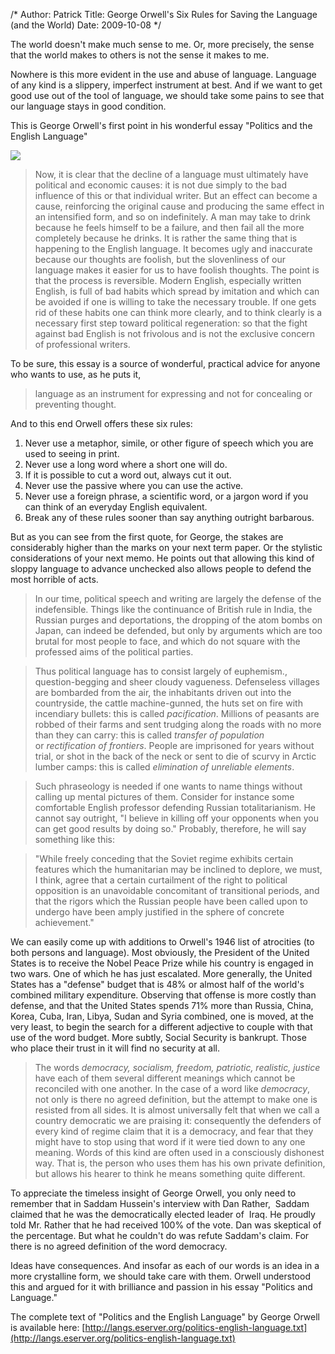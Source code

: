 /*
Author: Patrick
Title: George Orwell's Six Rules for Saving the Language (and the World)
Date: 2009-10-08
*/


The world doesn't make much sense to me. Or, more precisely, the sense that the world makes to others is not the sense it makes to me.

Nowhere is this more evident in the use and abuse of language. Language of any kind is a slippery, imperfect instrument at best. And if we want to get good use out of the tool of language, we should take some pains to see that our language stays in good condition.

This is George Orwell's first point in his wonderful essay "Politics and the English Language"

<div class="aside right"> <img src="http://upload.wikimedia.org/wikipedia/commons/thumb/7/7e/George_Orwell_press_photo.jpg/220px-George_Orwell_press_photo.jpg"></div>

> Now, it is clear that the decline of a language must ultimately have political and economic causes: it is not due simply to the bad influence of this or that individual writer. But an effect can become a cause, reinforcing the original cause and producing the same effect in an intensified form, and so on indefinitely. A man may take to drink because he feels himself to be a failure, and then fail all the more completely because he drinks. It is rather the same thing that is happening to the English language. It becomes ugly and inaccurate because our thoughts are foolish, but the slovenliness of our language makes it easier for us to have foolish thoughts. The point is that the process is reversible. Modern English, especially written English, is full of bad habits which spread by imitation and which can be avoided if one is willing to take the necessary trouble. If one gets rid of these habits one can think more clearly, and to think clearly is a necessary first step toward political regeneration: so that the fight against bad English is not frivolous and is not the exclusive concern of professional writers.


To be sure, this essay is a source of wonderful, practical advice for anyone who wants to use, as he puts it, 

> language as an instrument for expressing and not for concealing or preventing thought.

And to this end Orwell offers these six rules:


1. Never use a metaphor, simile, or other figure of speech which you are used to seeing in print.
2. Never use a long word where a short one will do.
3. If it is possible to cut a word out, always cut it out.
4. Never use the passive where you can use the active.
5. Never use a foreign phrase, a scientific word, or a jargon word if you can think of an everyday English equivalent.
6. Break any of these rules sooner than say anything outright barbarous.


But as you can see from the first quote, for George, the stakes are considerably higher than the marks on your next term paper. Or the stylistic considerations of your next memo. He points out that allowing this kind of sloppy language to advance unchecked also allows people to defend the most horrible of acts.


> In our time, political speech and writing are largely the defense of the indefensible. Things like the continuance of British rule in India, the Russian purges and deportations, the dropping of the atom bombs on Japan, can indeed be defended, but only by arguments which are too brutal for most people to face, and which do not square with the professed aims of the political parties.

> Thus political language has to consist largely of euphemism., question-begging and sheer cloudy vagueness. Defenseless villages are bombarded from the air, the inhabitants driven out into the countryside, the cattle machine-gunned, the huts set on fire with incendiary bullets: this is called _pacification_. Millions of peasants are robbed of their farms and sent trudging along the roads with no more than they can carry: this is called _transfer of population_ or _rectification of frontiers_. People are imprisoned for years without trial, or shot in the back of the neck or sent to die of scurvy in Arctic lumber camps: this is called _elimination of unreliable elements_. 

> Such phraseology is needed if one wants to name things without calling up mental pictures of them. Consider for instance some comfortable English professor defending Russian totalitarianism. He cannot say outright, "I believe in killing off your opponents when you can get good results by doing so." Probably, therefore, he will say something like this:

> "While freely conceding that the Soviet regime exhibits certain features which the humanitarian may be inclined to deplore, we must, I think, agree that a certain curtailment of the right to political opposition is an unavoidable concomitant of transitional periods, and that the rigors which the Russian people have been called upon to undergo have been amply justified in the sphere of concrete achievement."


We can easily come up with additions to Orwell's 1946 list of atrocities (to both persons and language). Most obviously, the President of the United States is to receive the Nobel Peace Prize while his country is engaged in two wars. One of which he has just escalated. More generally, the United States has a "defense" budget that is 48% or almost half of the world's combined military expenditure. Observing that offense is more costly than defense, and that the United States spends 71% more than Russia, China, Korea, Cuba, Iran, Libya, Sudan and Syria combined, one is moved, at the very least, to begin the search for a different adjective to couple with that use of the word budget. More subtly, Social Security is bankrupt. Those who place their trust in it will find no security at all.


> The words _democracy, socialism, freedom, patriotic, realistic, justice_ have each of them several different meanings which cannot be reconciled with one another. In the case of a word like _democracy_, not only is there no agreed definition, but the attempt to make one is resisted from all sides. It is almost universally felt that when we call a country democratic we are praising it: consequently the defenders of every kind of regime claim that it is a democracy, and fear that they might have to stop using that word if it were tied down to any one meaning. Words of this kind are often used in a consciously dishonest way. That is, the person who uses them has his own private definition, but allows his hearer to think he means something quite different.


To appreciate the timeless insight of George Orwell, you only need to remember that in Saddam Hussein's interview with Dan Rather,  Saddam claimed that he was the democratically elected leader of  Iraq. He proudly told Mr. Rather that he had received 100% of the vote. Dan was skeptical of the percentage. But what he couldn't do was refute Saddam's claim. For there is no agreed definition of the word democracy.

Ideas have consequences. And insofar as each of our words is an idea in a more crystalline form, we should take care with them. Orwell understood this and argued for it with brilliance and passion in his essay "Politics and Language."

The complete text of "Politics and the English Language" by George Orwell is available here: [http://langs.eserver.org/politics-english-language.txt](http://langs.eserver.org/politics-english-language.txt)
